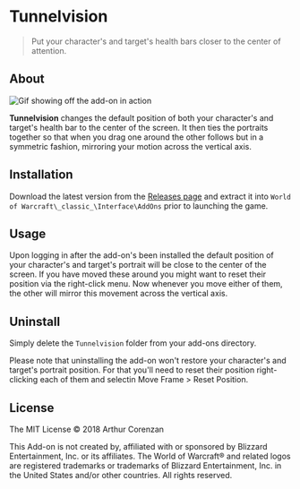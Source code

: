# Tunnelvision

> Put your character's and target's health bars closer to the center of attention.

## About

![Gif showing off the add-on in action](https://i.imgur.com/WHc1hCv.gif)

**Tunnelvision** changes the default position of both your character's and target's health bar to the center of the screen. It then ties the portraits together so that when you drag one around the other follows but in a symmetric fashion, mirroring your motion across the vertical axis.

## Installation

Download the latest version from the [Releases page](https://github.com/haggen/wow/releases) and extract it into `World of Warcraft\_classic_\Interface\AddOns` prior to launching the game.

## Usage

Upon logging in after the add-on's been installed the default position of your character's and target's portrait will be close to the center of the screen. If you have moved these around you might want to reset their position via the right-click menu. Now whenever you move either of them, the other will mirror this movement across the vertical axis.

## Uninstall

Simply delete the `Tunnelvision` folder from your add-ons directory.

Please note that uninstalling the add-on won't restore your character's and target's portrait position. For that you'll need to reset their position right-clicking each of them and selectin Move Frame > Reset Position.

## License

The MIT License © 2018 Arthur Corenzan

This Add-on is not created by, affiliated with or sponsored by Blizzard Entertainment, Inc. or its affiliates. The World of Warcraft® and related logos are registered trademarks or trademarks of Blizzard Entertainment, Inc. in the United States and/or other countries. All rights reserved.
